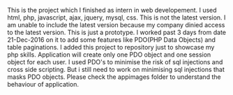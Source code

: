 This is the project which I finished as intern in web developement. 
I used html, php, javascript, ajax, jquery, mysql, css. 
This is not the latest version.
I am unable to include the latest version because my company dinied access to the latest version.
This is just a prototype.
I worked past 3 days from date 21-Dec-2016 on it to add some features like PDO(PHP Data Objects) and table paginations. 
I added this project to repository just to showcase my php skills.
Application will create only one PDO object and one session object for each user.
I used PDO's to minimise the risk of sql injections and cross side scripting.
But i still need to work on minimising sql injections that masks PDO objects.
Please check the appimages folder to understand the behaviour of application.
